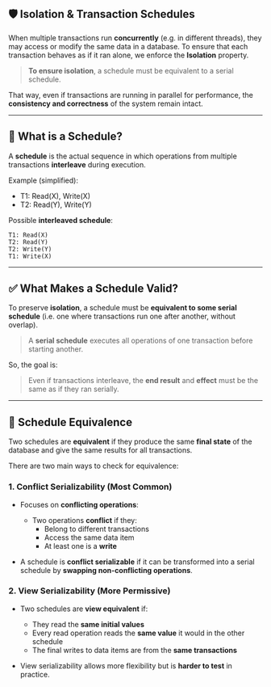 ## 🛡️ Isolation & Transaction Schedules

When multiple transactions run **concurrently** (e.g. in different threads), they may access or modify the same data in a database. To ensure that each transaction behaves as if it ran alone, we enforce the **Isolation** property.

> **To ensure isolation**, a schedule must be equivalent to a serial schedule.

That way, even if transactions are running in parallel for performance, the **consistency and correctness** of the system remain intact.

---

## 🧩 What is a Schedule?

A **schedule** is the actual sequence in which operations from multiple transactions **interleave** during execution.

Example (simplified):
- T1: Read(X), Write(X)
- T2: Read(Y), Write(Y)

Possible **interleaved schedule**:
```
T1: Read(X)
T2: Read(Y)
T2: Write(Y)
T1: Write(X)
```

---

## ✅ What Makes a Schedule Valid?

To preserve **isolation**, a schedule must be **equivalent to some serial schedule** (i.e. one where transactions run one after another, without overlap).

> A **serial schedule** executes all operations of one transaction before starting another.

So, the goal is:
> Even if transactions interleave, the **end result** and **effect** must be the same as if they ran serially.

---

## 🔁 Schedule Equivalence

Two schedules are **equivalent** if they produce the same **final state** of the database and give the same results for all transactions.

There are two main ways to check for equivalence:

### 1. **Conflict Serializability** (Most Common)

- Focuses on **conflicting operations**:
  - Two operations **conflict** if they:
    - Belong to different transactions
    - Access the same data item
    - At least one is a **write**

- A schedule is **conflict serializable** if it can be transformed into a serial schedule by **swapping non-conflicting operations**.

### 2. **View Serializability** (More Permissive)

- Two schedules are **view equivalent** if:
  - They read the **same initial values**
  - Every read operation reads the **same value** it would in the other schedule
  - The final writes to data items are from the **same transactions**

- View serializability allows more flexibility but is **harder to test** in practice.

